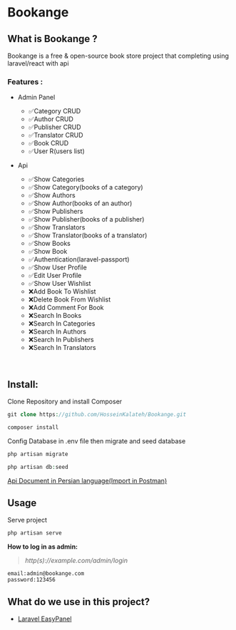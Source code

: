 <div>

<h1 dir="ltr" align="left">Bookange</h1>
<h2>What is Bookange ?</h2>

<p>Bookange is a free & open-source book store project that completing using laravel/react with api</p>

### Features :
- Admin Panel 
	- ✅Category CRUD
	- ✅Author CRUD
	- ✅Publisher CRUD
	- ✅Translator CRUD
	- ✅Book CRUD
	- ✅User R(users list)
	
- Api
	- ✅Show Categories
	- ✅Show Category(books of a category)
	- ✅Show Authors
	- ✅Show Author(books of an author)
	- ✅Show Publishers
	- ✅Show Publisher(books of a publisher)
	- ✅Show Translators
	- ✅Show Translator(books of a translator)
	- ✅Show Books
	- ✅Show Book
	- ✅Authentication(laravel-passport)
	- ✅Show User Profile
	- ✅Edit User Profile
	- ✅Show User Wishlist
	- ❌Add Book To Wishlist
	- ❌Delete Book From Wishlist
	- ❌Add Comment For Book
	- ❌Search In Books
	- ❌Search In Categories
	- ❌Search In Authors
	- ❌Search In Publishers
	- ❌Search In Translators
<br />

## Install:
Clone Repository and install Composer
</div>

```php
git clone https://github.com/HosseinKalateh/Bookange.git
```

```php
composer install
```

<p>Config Database in .env file then migrate and seed database</p>

```php
php artisan migrate
```

```php
php artisan db:seed
```

<a href="https://www.postman.com/collections/60b4249646e1198c8604" target="_blank">
Api Document in Persian language(Import in Postman)
</a>

## Usage
Serve project 

```php
php artisan serve
```

**How to log in as admin:**

> *http(s)://example.com/admin/login*

~~~
email:admin@bookange.com
password:123456
~~~

## What do we use in this project?
- [Laravel EasyPanel](https://github.com/rezaamini-ir/laravel-easypanel)


